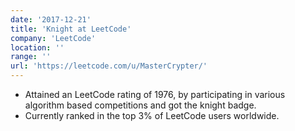 ```yaml
---
date: '2017-12-21'
title: 'Knight at LeetCode'
company: 'LeetCode'
location: ''
range: ''
url: 'https://leetcode.com/u/MasterCrypter/'
---
```


- Attained an LeetCode rating of 1976, by participating in various algorithm based competitions and got the knight badge.
- Currently ranked in the top 3% of LeetCode users worldwide.

